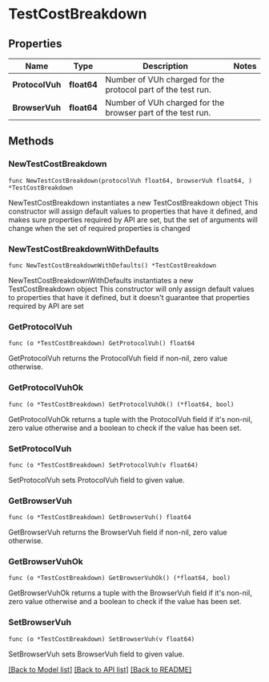 # TestCostBreakdown

## Properties

Name | Type | Description | Notes
------------ | ------------- | ------------- | -------------
**ProtocolVuh** | **float64** | Number of VUh charged for the protocol part of the test run. | 
**BrowserVuh** | **float64** | Number of VUh charged for the browser part of the test run. | 

## Methods

### NewTestCostBreakdown

`func NewTestCostBreakdown(protocolVuh float64, browserVuh float64, ) *TestCostBreakdown`

NewTestCostBreakdown instantiates a new TestCostBreakdown object
This constructor will assign default values to properties that have it defined,
and makes sure properties required by API are set, but the set of arguments
will change when the set of required properties is changed

### NewTestCostBreakdownWithDefaults

`func NewTestCostBreakdownWithDefaults() *TestCostBreakdown`

NewTestCostBreakdownWithDefaults instantiates a new TestCostBreakdown object
This constructor will only assign default values to properties that have it defined,
but it doesn't guarantee that properties required by API are set

### GetProtocolVuh

`func (o *TestCostBreakdown) GetProtocolVuh() float64`

GetProtocolVuh returns the ProtocolVuh field if non-nil, zero value otherwise.

### GetProtocolVuhOk

`func (o *TestCostBreakdown) GetProtocolVuhOk() (*float64, bool)`

GetProtocolVuhOk returns a tuple with the ProtocolVuh field if it's non-nil, zero value otherwise
and a boolean to check if the value has been set.

### SetProtocolVuh

`func (o *TestCostBreakdown) SetProtocolVuh(v float64)`

SetProtocolVuh sets ProtocolVuh field to given value.


### GetBrowserVuh

`func (o *TestCostBreakdown) GetBrowserVuh() float64`

GetBrowserVuh returns the BrowserVuh field if non-nil, zero value otherwise.

### GetBrowserVuhOk

`func (o *TestCostBreakdown) GetBrowserVuhOk() (*float64, bool)`

GetBrowserVuhOk returns a tuple with the BrowserVuh field if it's non-nil, zero value otherwise
and a boolean to check if the value has been set.

### SetBrowserVuh

`func (o *TestCostBreakdown) SetBrowserVuh(v float64)`

SetBrowserVuh sets BrowserVuh field to given value.



[[Back to Model list]](../README.md#documentation-for-models) [[Back to API list]](../README.md#documentation-for-api-endpoints) [[Back to README]](../README.md)


